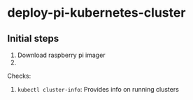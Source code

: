 # deploy-pi-kubernetes-cluster

## Initial steps
1. Download raspberry pi imager
2.

Checks:
1. `kubectl cluster-info`: Provides info on running clusters
